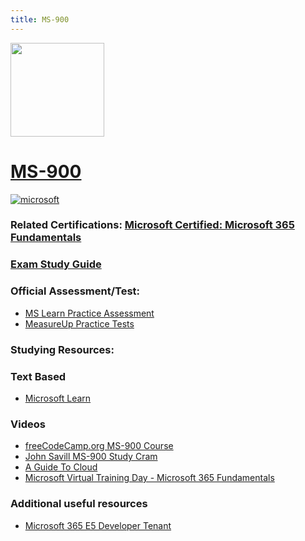 ```yaml
---
title: MS-900
---
```



<img src="/ms-900.png" width="150" height="150">

# [MS-900](https://learn.microsoft.com/en-us/certifications/exams/ms-900)
<a href='https://learn.microsoft.com/en-us/certifications/browse/?type=fundamentals' target="_blank"><img alt='microsoft' src='https://img.shields.io/badge/fundamentals-100000?style=for-the-badge&logo=microsoft&logoColor=white&labelColor=0078D4&color=212221'/></a> 

### Related Certifications: [Microsoft Certified: Microsoft 365 Fundamentals](https://learn.microsoft.com/en-us/certifications/microsoft-365-fundamentals/)

### [Exam Study Guide](https://aka.ms/MS900-StudyGuide)

### Official Assessment/Test:
- [MS Learn Practice Assessment](https://learn.microsoft.com/en-us/certifications/exams/ms-900/practice/assessment?assessment-type=practice&assessmentId=50)
- [MeasureUp Practice Tests](https://www.measureup.com/microsoft-practice-test-ms-900-microsoft-365-fundamentals.html#44)

### Studying Resources:

### Text Based 
- [Microsoft Learn](https://learn.microsoft.com/en-us/certifications/exams/ms-900)
### Videos
- [freeCodeCamp.org MS-900 Course](https://www.youtube.com/watch?v=Vw7KklJ8Lj8)
- [John Savill MS-900 Study Cram](https://www.youtube.com/watch?v=np9jfnwnO2c)
- [A Guide To Cloud](https://www.youtube.com/playlist?list=PLhLKc18P9YOBtDKWHVr1TwUq6_smRdCjo)
- [Microsoft Virtual Training Day - Microsoft 365 Fundamentals](https://events.microsoft.com/en-us/allevents/?language=English&clientTimeZone=1&search=Microsoft%20365%20Virtual%20Training%20Day:%20Fundamentals)
### Additional useful resources
- [Microsoft 365 E5 Developer Tenant](https://developer.microsoft.com/en-us/microsoft-365/dev-program)



